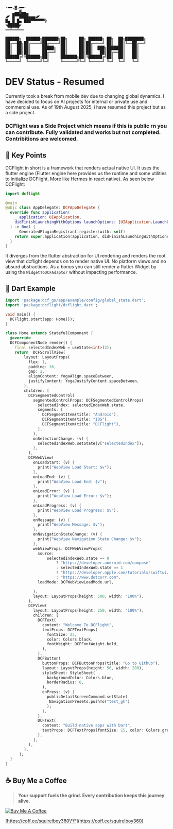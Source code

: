 ```
-▬▬.◙.▬▬‐        
   ▂▄▄▓▄▄▂        
◢◤ █▀▀████▄▄▄◢◤   
█▄ █ █▄ ███▀▀▀▀▀▀╬ 
◥█████◤           
══╩══╩══           

██████╗  ██████╗███████╗██╗     ██╗ ██████╗ ██╗  ██╗████████╗
██╔══██╗██╔════╝██╔════╝██║     ██║██╔════╝ ██║  ██║╚══██╔══╝
██║  ██║██║     █████╗  ██║     ██║██║  ███╗███████║   ██║   
██║  ██║██║     ██╔══╝  ██║     ██║██║   ██║██╔══██║   ██║   
██████╔╝╚██████╗██║     ███████╗██║╚██████╔╝██║  ██║   ██║   
╚═════╝  ╚═════╝╚═╝     ╚══════╝╚═╝ ╚═════╝ ╚═╝  ╚═╝   ╚═╝
```

# DEV Status - Resumed
Currently took a break from mobile dev due to changing global dynamics. I have decided to focus on AI projects for internal or private use and commercial use. As of 19th August 2025, i have resumed this project but as a side project.

### DCFlight was a Side Project which means if this is public rn you can contribute. Fully validated and works but not completed. Contribitions are welcomed.


## 📌 Key Points

DCFlight in short is a framework that renders actual native UI. It uses the flutter engine (Flutter engine here provides us the runtime and some utilities to initialize DCFlight. More like Hermes in react native). As seen below DCFlight:

```swift
import dcflight

@main
@objc class AppDelegate: DCFAppDelegate {
  override func application(
    _ application: UIApplication,
    didFinishLaunchingWithOptions launchOptions: [UIApplication.LaunchOptionsKey: Any]?
  ) -> Bool {
      GeneratedPluginRegistrant.register(with: self)
    return super.application(application, didFinishLaunchingWithOptions: launchOptions)
  }
}
```

It diverges from the flutter abstraction for UI rendering and renders the root view that dcflight depends on to render native UI. No platform views and no absurd abstractions. As a bonus you can still render a flutter Widget by using the `WidgetToDCFAdaptor` without impacting performance.

## 📝 Dart Example

```dart
import 'package:dcf_go/app/example/config/global_state.dart';
import 'package:dcflight/dcflight.dart';

void main() {
  DCFlight.start(app: Home());
}

class Home extends StatefulComponent {
  @override
  DCFComponentNode render() {
    final selectedIndexWeb = useState<int>(2);
    return  DCFScrollView(
        layout: LayoutProps(
          flex: 1,
          padding: 16,
          gap: 2,
          alignContent: YogaAlign.spaceBetween,
          justifyContent: YogaJustifyContent.spaceBetween,
        ),
        children: [
          DCFSegmentedControl(
            segmentedControlProps: DCFSegmentedControlProps(
              selectedIndex: selectedIndexWeb.state,
              segments: [
                DCFSegmentItem(title: "Android"),
                DCFSegmentItem(title: "IOS"),
                DCFSegmentItem(title: "DCFlight"),
              ],
            ),
            onSelectionChange: (v) {
              selectedIndexWeb.setState(v["selectedIndex"]);
            },
          ),
          DCFWebView(
            onLoadStart: (v) {
              print("WebView Load Start: $v");
            },
            onLoadEnd: (v) {
              print("WebView Load End: $v");
            },
            onLoadError: (v) {
              print("WebView Load Error: $v");
            },
            onLoadProgress: (v) {
              print("WebView Load Progress: $v");
            },
            onMessage: (v) {
              print("WebView Message: $v");
            },
            onNavigationStateChange: (v) {
              print("WebView Navigation State Change: $v");
            },
            webViewProps: DCFWebViewProps(
              source:
                  selectedIndexWeb.state == 0
                      ? "https://developer.android.com/compose"
                      : selectedIndexWeb.state == 1
                      ? "https://developer.apple.com/tutorials/swiftui/"
                      : "https://www.dotcorr.com",
              loadMode: DCFWebViewLoadMode.url,

            ),
            layout: LayoutProps(height: 500, width: "100%"),
          ),
          DCFView(
            layout: LayoutProps(height: 250, width: "100%"),
            children: [
              DCFText(
                content: "Welcome To DCFlight",
                textProps: DCFTextProps(
                  fontSize: 25,
                  color: Colors.black,
                  fontWeight: DCFFontWeight.bold,
                ),
              ),
              DCFButton(
                buttonProps: DCFButtonProps(title: "Go to Github"),
                layout: LayoutProps(height: 50, width: 200),
                styleSheet: StyleSheet(
                  backgroundColor: Colors.blue,
                  borderRadius: 8,
                ),
                onPress: (v) {
                  publicDetailScreenCommand.setState(
                   NavigationPresets.pushTo("test_gh")
                  );
                },
              ),
              DCFText(
                content: "Build native apps with Dart",
                textProps: DCFTextProps(fontSize: 15, color: Colors.grey),
              ),
            ],
          ),
        ],
      );
  }
}

```

## ☕ Buy Me a Coffee

> **Your support fuels the grind. Every contribution keeps this journey alive.**

[![Buy Me A Coffee](https://cdn.buymeacoffee.com/buttons/v2/default-yellow.png)](https://coff.ee/squirelboy360)

[https://coff.ee/squirelboy360\*\*](https://coff.ee/squirelboy360)
